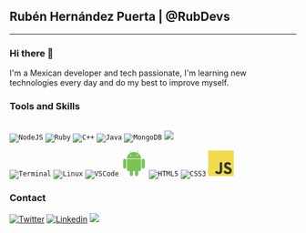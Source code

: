 ## Rubén Hernández Puerta | @RubDevs
___

### Hi there 👋

I'm a Mexican developer and tech passionate, I'm learning new technologies every day and do my best to improve myself.

### Tools and Skills

<br>
<code><img title="NodeJS" height="60" src="https://img.icons8.com/color/48/000000/nodejs.png"/></code>
<code><img title="Ruby" height="60" src="https://img.icons8.com/officexs/80/000000/php-logo.png"/></code>
<code><img title="C++" height="60" src="https://img.icons8.com/color/48/000000/c-plus-plus-logo.png"/></code>
<code><img title="Java" height="60" src="https://img.icons8.com/color/48/000000/java-coffee-cup-logo.png"/></code>
<code><img title="MongoDB" height="50" src="https://img.icons8.com/color/48/000000/mongodb.png"/></code>
<code><img src="https://img.icons8.com/ios-filled/50/000000/mysql-logo.png"/></code>

<code><img title="Terminal" src="https://img.icons8.com/fluent/48/000000/console.png"/></code>
<code><img title="Linux" src="https://img.icons8.com/linux"/></code>
<code><img title="VSCode" height="50" src="https://img.icons8.com/fluent/48/000000/visual-studio-code-2019.png"/></code>
<code><img title="Android Studio" height="45" src="https://raw.githubusercontent.com/github/explore/80688e429a7d4ef2fca1e82350fe8e3517d3494d/topics/android/android.png"></code>
<code><img title="HTML5" height="50" src="https://img.icons8.com/color/48/000000/html-5.png"/></code>
<code><img title="CSS3" height="50" src="https://img.icons8.com/color/48/000000/css3.png"/></code>
<code><img title="JavaScript" height="45" src="https://raw.githubusercontent.com/github/explore/80688e429a7d4ef2fca1e82350fe8e3517d3494d/topics/javascript/javascript.png"></code>
<br>

### Contact

[<img title="Twitter" src="https://img.icons8.com/color/48/000000/twitter-circled.png"/>][twitter]
[<img title="Linkedin" src="https://img.icons8.com/color/48/000000/linkedin-circled.png"/>][linkedin]
[<img src="https://img.icons8.com/color/48/000000/domain--v1.png"/>][website]

[website]: https://rubdevs.com/
[twitter]: https://twitter.com/RubDevs
[linkedin]: https://www.linkedin.com/in/rubdevs/


<!--
**RubDevs/RubDevs** is a ✨ _special_ ✨ repository because its `README.md` (this file) appears on your GitHub profile.

Here are some ideas to get you started:

- 🔭 I’m currently working on ...
- 🌱 I’m currently learning ...
- 👯 I’m looking to collaborate on ...
- 🤔 I’m looking for help with ...
- 💬 Ask me about ...
- 📫 How to reach me: ...
- 😄 Pronouns: ...
- ⚡ Fun fact: ...
-->
